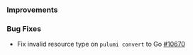 ### Improvements

### Bug Fixes

- Fix invalid resource type on `pulumi convert` to Go
  [#10670](https://github.com/pulumi/pulumi/pull/10670)